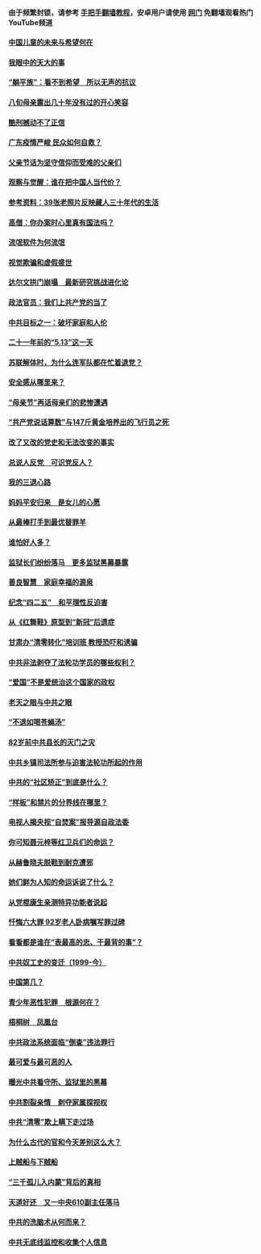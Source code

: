 #### 由于频繁封锁，请参考 [手把手翻墙教程](https://github.com/gfw-breaker/guides/wiki/)，安卓用户请使用 [网门](https://github.com/gfw-breaker/nogfw/blob/master/dl.md?t=07051900) 免翻墙观看热门YouTube频道 

#### [中国儿童的未来与希望何在](../pages/19/427680.md?t=07051900) 

#### [我眼中的天大的事](../pages/19/427619.md?t=07051900) 

#### [“躺平族”：看不到希望　所以无声的抗议](../pages/19/427464.md?t=07051900) 

#### [八旬母亲露出几十年没有过的开心笑容](../pages/19/427429.md?t=07051900) 

#### [酷刑撼动不了正信](../pages/19/427414.md?t=07051900) 

#### [广东疫情严峻 民众如何自救？](../pages/19/427311.md?t=07051900) 

#### [父亲节话为坚守信仰而受难的父亲们](../pages/19/427033.md?t=07051900) 

#### [观察与觉醒：谁在把中国人当代价？](../pages/19/426987.md?t=07051900) 

#### [参考资料：39张老照片反映藏人三十年代的生活](../pages/19/426471.md?t=07051900) 

#### [高僧：你办案时心里真有国法吗？](../pages/19/426530.md?t=07051900) 

#### [流氓软件为何流氓](../pages/19/426531.md?t=07051900) 

#### [视觉欺骗和虚假盛世](../pages/19/426443.md?t=07051900) 

#### [达尔文拱门崩塌　最新研究挑战进化论](../pages/19/426009.md?t=07051900) 

#### [政法官员：我们上共产党的当了](../pages/19/425351.md?t=07051900) 

#### [中共目标之一：破坏家庭和人伦](../pages/19/424454.md?t=07051900) 

#### [二十一年前的“5.13”这一天](../pages/19/424814.md?t=07051900) 

#### [苏联解体时，为什么连军队都在忙着退党？](../pages/19/424335.md?t=07051900) 

#### [安全感从哪里来？](../pages/19/424336.md?t=07051900) 

#### [“母亲节”再话母亲们的悲惨遭遇](../pages/19/424234.md?t=07051900) 

#### [“共产党说话算数”与147斤黄金培养出的飞行员之死](../pages/19/424115.md?t=07051900) 

#### [改了又改的党史和无法改变的事实](../pages/19/424037.md?t=07051900) 

#### [总说人反党　可识党反人？](../pages/19/423820.md?t=07051900) 

#### [我的三退心路](../pages/19/423876.md?t=07051900) 

#### [妈妈平安归来　是女儿的心愿](../pages/19/423947.md?t=07051900) 

#### [从最棒打手到最优替罪羊](../pages/19/423819.md?t=07051900) 

#### [谁怕好人多？](../pages/19/423774.md?t=07051900) 

#### [监狱长们纷纷落马　更多监狱黑幕暴露](../pages/19/423787.md?t=07051900) 

#### [善良智慧　家庭幸福的源泉](../pages/19/423632.md?t=07051900) 

#### [纪念“四二五”　和平理性反迫害](../pages/19/423660.md?t=07051900) 

#### [从《红舞鞋》原型到“新冠”后遗症](../pages/19/423509.md?t=07051900) 

#### [甘肃办“清零转化”培训班 教授恐吓和诱骗](../pages/19/423498.md?t=07051900) 

#### [中共非法剥夺了法轮功学员的哪些权利？](../pages/19/423392.md?t=07051900) 

#### [“爱国”不是爱统治这个国家的政权](../pages/19/423029.md?t=07051900) 

#### [老天之眼与中共之眼](../pages/19/423378.md?t=07051900) 

#### [“不退如喝苍蝇汤”](../pages/19/423287.md?t=07051900) 

#### [82岁前中共县长的灭门之灾](../pages/19/423055.md?t=07051900) 

#### [中共乡镇司法所参与迫害法轮功所起的作用](../pages/19/423064.md?t=07051900) 

#### [中共的“社区矫正”到底是什么？](../pages/19/422870.md?t=07051900) 

#### [“样板”和禁片的分界线在哪里？](../pages/19/422704.md?t=07051900) 

#### [电视人揭央视“自焚案”报导源自政法委](../pages/19/422770.md?t=07051900) 

#### [你可知聂元梓等红卫兵们的命运？](../pages/19/422848.md?t=07051900) 

#### [从赫鲁晓夫脱鞋到耐克遭邪](../pages/19/422826.md?t=07051900) 

#### [她们鲜为人知的命运诉说了什么？](../pages/19/422754.md?t=07051900) 

#### [从党棍康生亲测特异功能者说起](../pages/19/422657.md?t=07051900) 

#### [忏悔六大罪 92岁老人卧病嘱写罪过碑](../pages/19/422750.md?t=07051900) 

#### [看看都是谁在“表最高的忠、干最背的事”？](../pages/19/422703.md?t=07051900) 

#### [中共奴工史的变迁（1999-今）](../pages/19/422656.md?t=07051900) 

#### [中国第几？](../pages/19/422496.md?t=07051900) 

#### [青少年恶性犯罪　根源何在？](../pages/19/422449.md?t=07051900) 

#### [梧桐树　凤凰台](../pages/19/422442.md?t=07051900) 

#### [中共政法系统面临“倒查”违法罪行](../pages/19/422497.md?t=07051900) 

#### [最可爱与最可恶的人](../pages/19/422448.md?t=07051900) 

#### [曝光中共看守所、监狱里的黑幕](../pages/19/422390.md?t=07051900) 

#### [中共割裂亲情　剥夺家属探视权](../pages/19/422364.md?t=07051900) 

#### [中共“清零”欺上瞒下走过场](../pages/19/422306.md?t=07051900) 

#### [为什么古代的官和今天差别这么大？](../pages/19/422228.md?t=07051900) 

#### [上贼船与下贼船](../pages/19/422276.md?t=07051900) 

#### [“三千孤儿入内蒙”背后的真相](../pages/19/422229.md?t=07051900) 

#### [天道好还　又一中央610副主任落马](../pages/19/422155.md?t=07051900) 

#### [中共的洗脑术从何而来？](../pages/19/422154.md?t=07051900) 

#### [中共无底线监控和收集个人信息](../pages/19/422039.md?t=07051900) 

